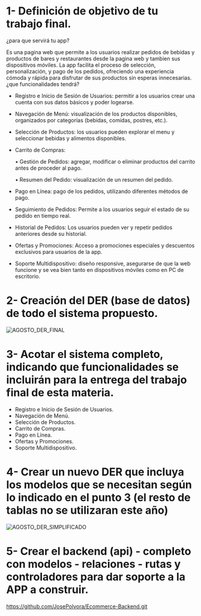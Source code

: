 # 1- Definición de objetivo de tu trabajo final.
¿para que servirá tu app?

Es una pagina web que permite a los usuarios realizar pedidos de bebidas y productos de bares y restaurantes desde la pagina web y tambien sus dispositivos móviles. La app facilita el proceso de selección, personalización, y pago de los pedidos, ofreciendo una experiencia cómoda y rápida para disfrutar de sus productos sin esperas innecesarias.
¿que funcionalidades tendrá?

	
 - Registro e Inicio de Sesión de Usuarios: permitir a los usuarios crear una cuenta con sus datos básicos y poder logearse.
 - Navegación de Menú: visualización de los productos disponibles, organizados por categorías (bebidas, comidas, postres, etc.).
 - Selección de Productos: los usuarios pueden explorar el menu y seleccionar bebidas y alimentos disponibles.
 - Carrito de Compras:

	•	Gestión de Pedidos: agregar, modificar o eliminar productos del carrito antes de proceder al pago.

	•	Resumen del Pedido: visualización de un resumen del pedido.
 - Pago en Línea: pago de los pedidos, utilizando diferentes métodos de pago.
 - Seguimiento de Pedidos: Permite a los usuarios seguir el estado de su pedido en tiempo real.
 - Historial de Pedidos: Los usuarios pueden ver y repetir pedidos anteriores desde su historial.
 - Ofertas y Promociones: Acceso a promociones especiales y descuentos exclusivos para usuarios de la app.
 - Soporte Multidispositivo: diseño responsive, asegurarse de que la web funcione y se vea bien tanto en dispositivos móviles como en PC de escritorio.

# 2- Creación del DER (base de datos) de todo el sistema propuesto.
![AGOSTO_DER_FINAL](https://github.com/user-attachments/assets/6187585c-12a1-459d-acfd-6ced9c89d965)

# 3- Acotar el sistema completo, indicando que funcionalidades se incluirán para la entrega del trabajo final de esta materia.

 - Registro e Inicio de Sesión de Usuarios.
 - Navegación de Menú.
 - Selección de Productos.
 - Carrito de Compras.
 - Pago en Línea.
 - Ofertas y Promociones.
 - Soporte Multidispositivo.

# 4- Crear un nuevo DER que incluya los modelos que se necesitan según lo indicado en el punto 3 (el resto de tablas no se utilizaran este año)
![AGOSTO_DER_SIMPLIFICADO](https://github.com/user-attachments/assets/66b4927c-b96c-415a-8b01-864079615462)

# 5- Crear el backend (api) - completo con modelos - relaciones - rutas y controladores para dar soporte a la APP a construir.
https://github.com/JosePolvora/Ecommerce-Backend.git
